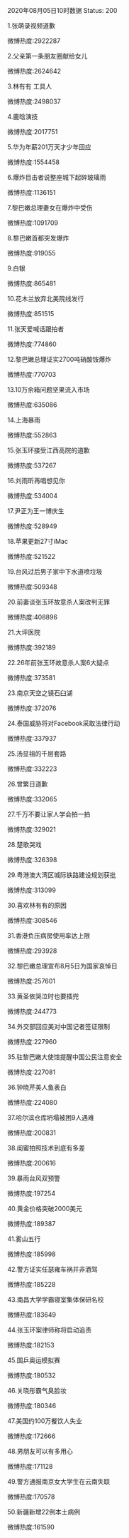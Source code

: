 2020年08月05日10时数据
Status: 200

1.张萌录视频道歉

微博热度:2922287

2.父亲第一条朋友圈献给女儿

微博热度:2624642

3.林有有 工具人

微博热度:2498037

4.鹿晗演技

微博热度:2017751

5.华为年薪201万天才少年回应

微博热度:1554458

6.爆炸目击者说整座城下起碎玻璃雨

微博热度:1136151

7.黎巴嫩总理妻女在爆炸中受伤

微博热度:1091709

8.黎巴嫩首都突发爆炸

微博热度:919055

9.白银

微博热度:865481

10.花木兰放弃北美院线发行

微博热度:851515

11.张天爱喊话跟拍者

微博热度:774860

12.黎巴嫩总理证实2700吨硝酸铵爆炸

微博热度:770703

13.10万余箱问题坚果流入市场

微博热度:635086

14.上海暴雨

微博热度:552863

15.张玉环接受江西高院的道歉

微博热度:537267

16.刘雨昕再唱想见你

微博热度:534004

17.尹正为王一博庆生

微博热度:528949

18.苹果更新27寸iMac

微博热度:521522

19.台风过后男子家中下水道喷垃圾

微博热度:509348

20.前妻谈张玉环故意杀人案改判无罪

微博热度:408896

21.大坪医院

微博热度:392189

22.26年前张玉环故意杀人案6大疑点

微博热度:373581

23.南京天空之镜石臼湖

微博热度:372076

24.泰国威胁将对Facebook采取法律行动

微博热度:337937

25.汤显祖的千层套路

微博热度:332223

26.曾繁日道歉

微博热度:332065

27.千万不要让家人学会拍一拍

微博热度:329021

28.楚歌哭戏

微博热度:326398

29.粤港澳大湾区城际铁路建设规划获批

微博热度:313099

30.喜欢林有有的原因

微博热度:308546

31.香港负压病房使用率达上限

微博热度:293928

32.黎巴嫩总理宣布8月5日为国家哀悼日

微博热度:257601

33.黄圣依哭泣时也要插兜

微博热度:244773

34.外交部回应美对中国记者签证限制

微博热度:227960

35.驻黎巴嫩大使馆提醒中国公民注意安全

微博热度:227081

36.钟晓芹美人鱼表白

微博热度:224080

37.哈尔滨仓库坍塌被困9人遇难

微博热度:200831

38.闺蜜拍照技术到底有多差

微博热度:200616

39.暴雨台风双预警

微博热度:197254

40.黄金价格突破2000美元

微博热度:189387

41.雾山五行

微博热度:185998

42.警方证实任瑟雍车祸并非酒驾

微博热度:185228

43.南昌大学学霸寝室集体保研名校

微博热度:183649

44.张玉环案律师称将启动追责

微博热度:182153

45.国乒奥运模拟赛

微博热度:180532

46.关晓彤霸气臭脸妆

微博热度:180346

47.美国约100万餐饮人失业

微博热度:172666

48.男朋友可以有多用心

微博热度:171128

49.警方通报南京女大学生在云南失联

微博热度:170578

50.新疆新增22例本土病例

微博热度:161590

